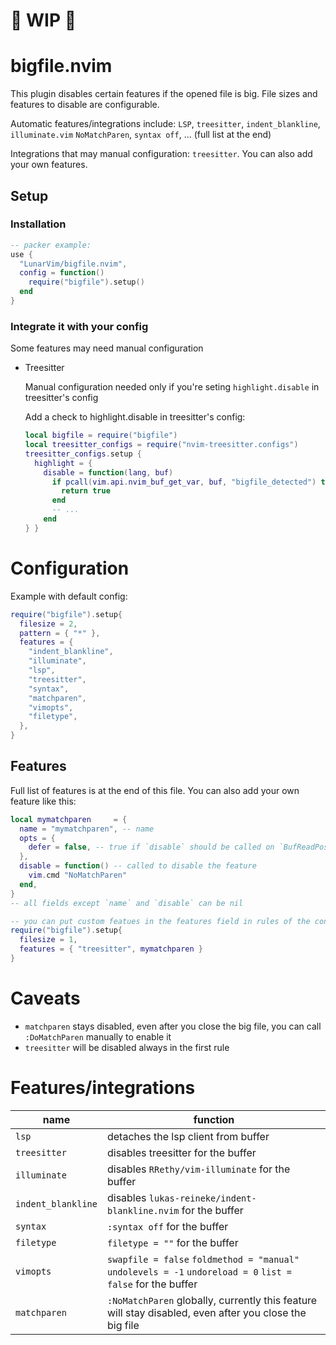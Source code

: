 # 🚧 WIP 🚧

# bigfile.nvim

This plugin disables certain features if the opened file is big.
File sizes and features to disable are configurable.

Automatic features/integrations include: `LSP`, `treesitter`, `indent_blankline`, `illuminate.vim` `NoMatchParen`, `syntax off`, ... (full list at the end)

Integrations that may manual configuration: `treesitter`.
You can also add your own features.

## Setup

### Installation

```lua
-- packer example:
use {
  "LunarVim/bigfile.nvim",
  config = function()
    require("bigfile").setup()
  end
}
```

### Integrate it with your config

Some features may need manual configuration

- Treesitter

  Manual configuration needed only if you're seting `highlight.disable` in treesitter's config

  Add a check to highlight.disable in treesitter's config:

  ```lua
  local bigfile = require("bigfile")
  local treesitter_configs = require("nvim-treesitter.configs")
  treesitter_configs.setup {
    highlight = {
      disable = function(lang, buf)
        if pcall(vim.api.nvim_buf_get_var, buf, "bigfile_detected") then
          return true
        end
        -- ...
      end
  } }
  ```

# Configuration

Example with default config:

```lua
require("bigfile").setup{
  filesize = 2,
  pattern = { "*" },
  features = {
    "indent_blankline",
    "illuminate",
    "lsp",
    "treesitter",
    "syntax",
    "matchparen",
    "vimopts",
    "filetype",
  },
}
```

## Features

Full list of features is at the end of this file.
You can also add your own feature like this:

```lua
local mymatchparen     = {
  name = "mymatchparen", -- name
  opts = {
    defer = false, -- true if `disable` should be called on `BufReadPost` and not `BufReadPre`
  },
  disable = function() -- called to disable the feature
    vim.cmd "NoMatchParen"
  end,
}
-- all fields except `name` and `disable` can be nil

-- you can put custom featues in the features field in rules of the config:
require("bigfile").setup{
  filesize = 1,
  features = { "treesitter", mymatchparen }
}
```

# Caveats

- `matchparen` stays disabled, even after you close the big file, you can call `:DoMatchParen` manually to enable it
- `treesitter` will be disabled always in the first rule

# Features/integrations

| name               | function                                                                                                    |
| ------------------ | ----------------------------------------------------------------------------------------------------------- |
| `lsp`              | detaches the lsp client from buffer                                                                         |
| `treesitter`       | disables treesitter for the buffer                                                                          |
| `illuminate`       | disables `RRethy/vim-illuminate` for the buffer                                                             |
| `indent_blankline` | disables `lukas-reineke/indent-blankline.nvim` for the buffer                                               |
| `syntax`           | `:syntax off` for the buffer                                                                                |
| `filetype`         | `filetype = ""` for the buffer                                                                              |
| `vimopts`          | `swapfile = false` `foldmethod = "manual"` `undolevels = -1` `undoreload = 0` `list = false` for the buffer |
| `matchparen`       | `:NoMatchParen` globally, currently this feature will stay disabled, even after you close the big file      |
